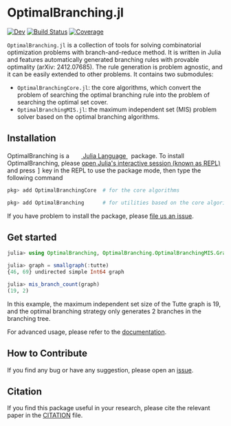 # OptimalBranching.jl

[![Dev](https://img.shields.io/badge/docs-dev-blue.svg)](https://ArrogantGao.github.io/OptimalBranching.jl/dev/)
[![Build Status](https://github.com/ArrogantGao/OptimalBranching.jl/actions/workflows/CI.yml/badge.svg?branch=main)](https://github.com/ArrogantGao/OptimalBranching.jl/actions/workflows/CI.yml?query=branch%3Amain)
[![Coverage](https://codecov.io/gh/ArrogantGao/OptimalBranching.jl/branch/main/graph/badge.svg)](https://codecov.io/gh/ArrogantGao/OptimalBranching.jl)

`OptimalBranching.jl` is a collection of tools for solving combinatorial optimization problems with branch-and-reduce method.
It is written in Julia and features automatically generated branching rules with provable optimality (arXiv: 2412.07685).
The rule generation is problem agnostic, and it can be easily extended to other problems.
It contains two submodules:
* `OptimalBranchingCore.jl`: the core algorithms, which convert the problem of searching the optimal branching rule into the problem of searching the optimal set cover.
* `OptimalBranchingMIS.jl`: the maximum independent set (MIS) problem solver based on the optimal branching algorithms.


## Installation

<p>
OptimalBranching is a &nbsp;
    <a href="https://julialang.org">
        <img src="https://raw.githubusercontent.com/JuliaLang/julia-logo-graphics/master/images/julia.ico" width="16em">
        Julia Language
    </a>
    &nbsp; package. To install OptimalBranching,
    please <a href="https://docs.julialang.org/en/v1/manual/getting-started/">open
    Julia's interactive session (known as REPL)</a> and press <kbd>]</kbd> key in the REPL to use the package mode, then type the following command
</p>

```julia
pkg> add OptimalBranchingCore  # for the core algorithms

pkg> add OptimalBranching      # for utilities based on the core algorithms
```

If you have problem to install the package, please [file us an issue](https://github.com/ArrogantGao/OptimalBranching.jl/issues/new).

## Get started

```julia
julia> using OptimalBranching, OptimalBranching.OptimalBranchingMIS.Graphs

julia> graph = smallgraph(:tutte)
{46, 69} undirected simple Int64 graph

julia> mis_branch_count(graph)
(19, 2)
```
In this example, the maximum independent set size of the Tutte graph is 19, and the optimal branching strategy only generates 2 branches in the branching tree.

For advanced usage, please refer to the [documentation](https://ArrogantGao.github.io/OptimalBranching.jl/dev/).

## How to Contribute

If you find any bug or have any suggestion, please open an [issue](https://github.com/ArrogantGao/OptimalBranching.jl/issues).

## Citation

If you find this package useful in your research, please cite the relevant paper in the [CITATION](CITATION) file.